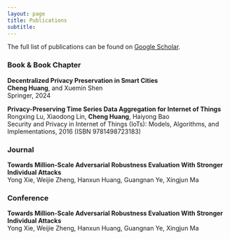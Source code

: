 ```yaml
---
layout: page
title: Publications
subtitle:
---
```


The full list of publications can be found on <a href="https://scholar.google.com/citations?user=kLltut4AAAAJ&hl=en" target="_blank">Google Scholar</a>.

### Book & Book Chapter

<b>Decentralized Privacy Preservation in Smart Cities</b><br/>
**Cheng Huang**, and Xuemin Shen<br/>
Springer, 2024

<b>Privacy-Preserving Time Series Data Aggregation for Internet of Things</b><br/>
Rongxing Lu, Xiaodong Lin, **Cheng Huang**, Haiyong Bao<br/>
Security and Privacy in Internet of Things (IoTs): Models, Algorithms, and Implementations, 2016 (ISBN 9781498723183)

### Journal

<b>Towards Million-Scale Adversarial Robustness Evaluation With Stronger Individual Attacks</b><br/>
Yong Xie, Weijie Zheng, Hanxun Huang, Guangnan Ye, Xingjun Ma<br/>

### Conference
<b>Towards Million-Scale Adversarial Robustness Evaluation With Stronger Individual Attacks</b><br/>
Yong Xie, Weijie Zheng, Hanxun Huang, Guangnan Ye, Xingjun Ma<br/>
